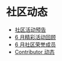 # 社区动态

- [社区活动预告](1-upcoming-events.md)
- [6 月精彩活动回顾](2-event-summary.md)
- [6 月社区荣誉成员](3-mva-202206.md)
- [Contributor 动态](4-Contributors.md)
